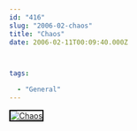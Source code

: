 ```yaml
---
id: "416"
slug: "2006-02-chaos"
title: "Chaos"
date: 2006-02-11T00:09:40.000Z



tags:

  - "General"
---
```

<div class="sqs-html-content">
  <div style="float: left; margin-right: 10px; margin-bottom: 10px;"> <a href="http://www.flickr.com/photos/mclazarus/98297432/" title="Chaos"><img src="http://static.flickr.com/19/98297432_936c1fc77d_m.jpg" alt="Chaos" style="border: solid 2px #000000;" /></a>
</div>
<p><br clear="all" /></p>
</div>
